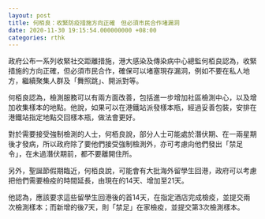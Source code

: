 ```yaml
---
layout: post
title: 何栢良：收緊防疫措施方向正確　但必須市民合作堵漏洞
date: 2020-11-30 19:15:54.000000000 +08:00
categories: rthk
---
```


政府公布一系列收緊社交距離措施，港大感染及傳染病中心總監何栢良認為，收緊措施的方向正確，但必須市民合作，確保可以堵塞現存漏洞，例如不要在私人地方，繼續聚集人群及「舞照跳」、開派對等。

何栢良認為，檢測服務可以有兩方面改善，包括進一步增加社區檢測中心，以及增加收集樣本的地點。他說，如果可以在港鐵站派發樣本瓶，經過妥善包裝，安排在港鐵站指定地點交回樣本瓶，做法會更好。

對於需要接受強制檢測的人士，何栢良說，部分人士可能處於潛伏期、在一兩星期後才發病，所以政府除了要他們接受強制檢測外，亦可考慮向他們發出「禁足令」，在未過潛伏期前，都不要離開住所。

另外，聖誕節假期臨近，何栢良說，可能會有大批海外留學生回港，政府可以考慮把他們需要檢疫的時間延長，由現在的14天、增加至21天。

他認為，應該要求這些留學生回港後的首14天，在指定酒店完成檢疫，並提交兩次檢測樣本；而新增的後7天，則「禁足」在家檢疫，並提交第3次檢測樣本。
